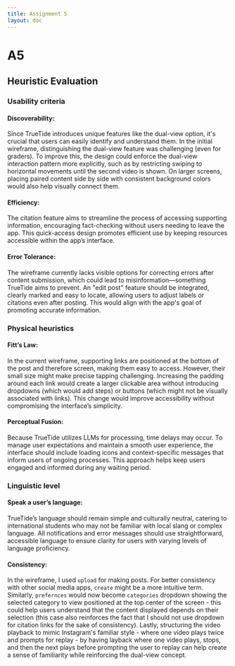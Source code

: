```yaml
---
title: Assignment 5
layout: doc
---
```


# A5

## Heuristic Evaluation

<!-- ### Usability criteria: capture the broad overall goals that your visual and interactive designs might be trying to satisfy

Discoverability: how rapidly and easily can users understand how to operate the interface? Since TrueTide offers some new features not available in usual social media apps, it is important that users can actually understand what is offered and what is not. In my initial wireframe, it was hard to tell apart the dualview option (especially since even graders did not find it), so it would be more important to make it clear. Currently due to time crunch there will only be the option of dualviewing so maybe it will be more clear to the users. On a bigger screen we could accomodate for that by having the two posts side-by-side with say same background and text color as a pair different from the next pair. It would be harder to show it on a smaller screen. The only simple way to kind of chuck down the user's throat would be on to let the user swipe only horizontally if the opposite is not shown yet and swipe vertically only after the second video was shown. If we were to think about a more ready for change design it would still be hard to emulate the paired content if there is also option for non-paired content, so more thought is necessary.

Efficiency: once you know how to use an interface, can you use it to quickly and efficiently accomplish your goals? One of the main reasons I wanted citations concept was to make it more efficient for users to see supporting information and in a way promote fact-checking.

Error tolerance: how easily can a user recover from making mistakes? In my initial wireframe, there was not much thought gien to error tolerance. There were simple ways to accomodate errors like being able to go back and reselect content, citations, labels before final submission. However, after the submission there was not much power for editing given and wrong citations and labels could lead to more misinformation (something I'm trying to prevent). So we need to make it clear that it is possible to edit content in that way to the users - so they don't go "welp, it got posted already."

### Physical heuristics: describe characteristics about the user interface that affect how users might operate it

Fitt’s Law: how quickly and easily can users reach for (or point to with their cursor) interface elements? In my initial wireframe, my links are at the bottom of the page in dual view, so one could argue that they are easily reachable because of it. However, selecting individual links is harder. One could imagine haveing buttons for each link, but that makes it seem like NOT a link, and having a dropdown would introduce additional step of clicking on dropdown to select link to go to. Considering all of this it may still be better to leave them as seperate links but have a bigger padding so clicking when you are close enough will perform expected action.

Perceptual fusion: how does the interface account for time delays? It's important to accomodate for time delays as we are using LLMs for some of the processing. Currently I didn't add any loaders but it would be good to have the loading icon and some text specific for operation that we expect to take long time.

### Linguistic level: describe cultural conventions and norms about the interface

Speak a user’s language: does the interface use simple, helpful informative messages? are there instances where messages might only be understandable by developers? It's especially important to speak the user's language in the case of TrueTide since these users are new to whatever country they are in, so we cannot assume that user's understand any of the slang. We would need to keep any messages presented as neutral as possible since there is enough controversial things in the app. The words used in the wireframe are mostly understandable and error/loading messages will be created to be understandable even by my mom (if she understands, most of internationals will)
Consistency: does the interface reuse the same names, symbols, and icons for the same concepts or actions? how consistent is the interface with others across the same application domain or platform? In my wireframe, I had `upload` for making a post. It may be more consistent with other apps to use `create`. I also had `preferences` to avoid implementing a whole search functionality, but currently I just have categories that could be used as "filter". This tend to be displaued at the top center of the page in informational websites (reddit, quora, etc), while it tends to be somewhere on the side in more common social media platforms (instagram, facebook etc.) - though tiktok has it in the center: not sure where that puts it 🤷🏽‍♀️. To make it more clear that it's supposed to be similar to search, I would have a dropdown for selecting category (which means for consistency sake I probably would not use dropdown for citation links). Moreover, people are used to the videos in instagram posts where it plays twice and then prompts to play again, so having the two posts side by side where first one plays, stops, second one plays, stops, prompts to play again either of them would be familiar enough. -->

### Usability criteria

#### Discoverability:

Since TrueTide introduces unique features like the dual-view option, it's crucial that users can easily identify and understand them. In the initial wireframe, distinguishing the dual-view feature was challenging (even for graders). To improve this, the design could enforce the dual-view interaction pattern more explicitly, such as by restricting swiping to horizontal movements until the second video is shown. On larger screens, placing paired content side by side with consistent background colors would also help visually connect them.

#### Efficiency:

The citation feature aims to streamline the process of accessing supporting information, encouraging fact-checking without users needing to leave the app. This quick-access design promotes efficient use by keeping resources accessible within the app’s interface.

#### Error Tolerance:

The wireframe currently lacks visible options for correcting errors after content submission, which could lead to misinformation—something TrueTide aims to prevent. An "edit post" feature should be integrated, clearly marked and easy to locate, allowing users to adjust labels or citations even after posting. This would align with the app's goal of promoting accurate information.

### Physical heuristics

#### Fitt’s Law:

In the current wireframe, supporting links are positioned at the bottom of the post and therefore screen, making them easy to access. However, their small size might make precise tapping challenging. Increasing the padding around each link would create a larger clickable area without introducing dropdowns (which would add steps) or buttons (which might not be visually associated with links). This change would improve accessibility without compromising the interface’s simplicity.

#### Perceptual Fusion:

Because TrueTide utilizes LLMs for processing, time delays may occur. To manage user expectations and maintain a smooth user experience, the interface should include loading icons and context-specific messages that inform users of ongoing processes. This approach helps keep users engaged and informed during any waiting period.

### Linguistic level

#### Speak a user’s language:

TrueTide’s language should remain simple and culturally neutral, catering to international students who may not be familiar with local slang or complex language. All notifications and error messages should use straightforward, accessible language to ensure clarity for users with varying levels of language proficiency.

#### Consistency:

In the wireframe, I used `upload` for making posts. For better consistency with other social media apps, `create` might be a more intuitive term. Similarly, `prefernces` would now become `categories` dropdown showing the selected category to view positioned at the top center of the screen - this could help users understand that the content displayed depends on their selection (this case also reinforces the fact that I should not use dropdown for citation links for the sake of consistency). Lastly, structuring the video playback to mimic Instagram's familiar style - where one video plays twice and prompts for replay - by having layback where one video plays, stops, and then the next plays before prompting the user to replay can help create a sense of familiarity while reinforcing the dual-view concept.
